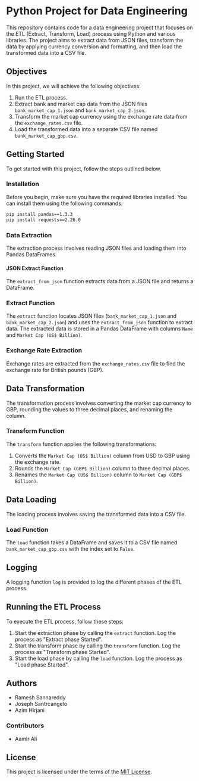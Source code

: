 # Python Project for Data Engineering

This repository contains code for a data engineering project that focuses on the ETL (Extract, Transform, Load) process using Python and various libraries. The project aims to extract data from JSON files, transform the data by applying currency conversion and formatting, and then load the transformed data into a CSV file.

## Objectives

In this project, we will achieve the following objectives:

1. Run the ETL process.
2. Extract bank and market cap data from the JSON files `bank_market_cap_1.json` and `bank_market_cap_2.json`.
3. Transform the market cap currency using the exchange rate data from the `exchange_rates.csv` file.
4. Load the transformed data into a separate CSV file named `bank_market_cap_gbp.csv`.

## Getting Started

To get started with this project, follow the steps outlined below.

### Installation

Before you begin, make sure you have the required libraries installed. You can install them using the following commands:

```bash
pip install pandas==1.3.3
pip install requests==2.26.0
```

### Data Extraction

The extraction process involves reading JSON files and loading them into Pandas DataFrames.

#### JSON Extract Function

The `extract_from_json` function extracts data from a JSON file and returns a DataFrame.

### Extract Function

The `extract` function locates JSON files (`bank_market_cap_1.json` and `bank_market_cap_2.json`) and uses the `extract_from_json` function to extract data. The extracted data is stored in a Pandas DataFrame with columns `Name` and `Market Cap (US$ Billion)`.

### Exchange Rate Extraction

Exchange rates are extracted from the `exchange_rates.csv` file to find the exchange rate for British pounds (GBP).

## Data Transformation

The transformation process involves converting the market cap currency to GBP, rounding the values to three decimal places, and renaming the column.

### Transform Function

The `transform` function applies the following transformations:

1. Converts the `Market Cap (US$ Billion)` column from USD to GBP using the exchange rate.
2. Rounds the `Market Cap (GBP$ Billion)` column to three decimal places.
3. Renames the `Market Cap (US$ Billion)` column to `Market Cap (GBP$ Billion)`.

## Data Loading

The loading process involves saving the transformed data into a CSV file.

### Load Function

The `load` function takes a DataFrame and saves it to a CSV file named `bank_market_cap_gbp.csv` with the index set to `False`.

## Logging

A logging function `log` is provided to log the different phases of the ETL process.

## Running the ETL Process

To execute the ETL process, follow these steps:

1. Start the extraction phase by calling the `extract` function. Log the process as "Extract phase Started".
2. Start the transform phase by calling the `transform` function. Log the process as "Transform phase Started".
3. Start the load phase by calling the `load` function. Log the process as "Load phase Started".

## Authors

- Ramesh Sannareddy
- Joseph Santrcangelo
- Azim Hirjani

### Contributors

- Aamir Ali

## License

This project is licensed under the terms of the [MIT License](https://cognitiveclass.ai/mit-license?utm_medium=Exinfluencer&utm_source=Exinfluencer&utm_content=000026UJ&utm_term=10006555&utm_id=NA-SkillsNetwork-Channel-SkillsNetworkCoursesIBMDeveloperSkillsNetworkPY0221ENSkillsNetwork899-2023-01-01&cm_mmc=Email_Newsletter-_-Developer_Ed%2BTech-_-WW_WW-_-SkillsNetwork-Courses-IBM-DA0321EN-SkillsNetwork-21426264&cm_mmca1=000026UJ&cm_mmca2=10006555&cm_mmca3=M12345678&cvosrc=email.Newsletter.M12345678&cvo_campaign=000026UJ).
